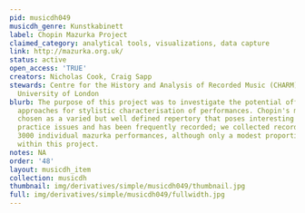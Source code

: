 ```yaml
---
pid: musicdh049
musicdh_genre: Kunstkabinett
label: Chopin Mazurka Project
claimed_category: analytical tools, visualizations, data capture
link: http://mazurka.org.uk/
status: active
open_access: 'TRUE'
creators: Nicholas Cook, Craig Sapp
stewards: Centre for the History and Analysis of Recorded Music (CHARM); Royal Holloway,
  University of London
blurb: The purpose of this project was to investigate the potential offered by computational
  approaches for stylistic characterisation of performances. Chopin's mazurkas were
  chosen as a varied but well defined repertory that poses interesting performance
  practice issues and has been frequently recorded; we collected recordings of about
  3000 individual mazurka performances, although only a modest proportion was analysed
  within this project.
notes: NA
order: '48'
layout: musicdh_item
collection: musicdh
thumbnail: img/derivatives/simple/musicdh049/thumbnail.jpg
full: img/derivatives/simple/musicdh049/fullwidth.jpg
---
```

